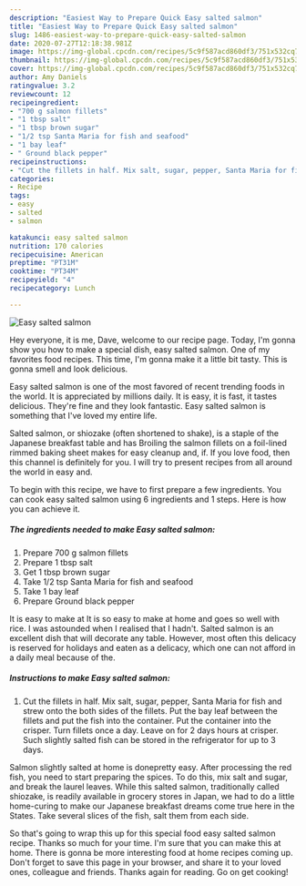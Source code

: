 ```yaml
---
description: "Easiest Way to Prepare Quick Easy salted salmon"
title: "Easiest Way to Prepare Quick Easy salted salmon"
slug: 1486-easiest-way-to-prepare-quick-easy-salted-salmon
date: 2020-07-27T12:18:38.981Z
image: https://img-global.cpcdn.com/recipes/5c9f587acd860df3/751x532cq70/easy-salted-salmon-recipe-main-photo.jpg
thumbnail: https://img-global.cpcdn.com/recipes/5c9f587acd860df3/751x532cq70/easy-salted-salmon-recipe-main-photo.jpg
cover: https://img-global.cpcdn.com/recipes/5c9f587acd860df3/751x532cq70/easy-salted-salmon-recipe-main-photo.jpg
author: Amy Daniels
ratingvalue: 3.2
reviewcount: 12
recipeingredient:
- "700 g salmon fillets"
- "1 tbsp salt"
- "1 tbsp brown sugar"
- "1/2 tsp Santa Maria for fish and seafood"
- "1 bay leaf"
- " Ground black pepper"
recipeinstructions:
- "Cut the fillets in half. Mix salt, sugar, pepper, Santa Maria for fish and strew onto the both sides of the fillets. Put the bay leaf between the fillets and put the fish into the container. Put the container into the crisper. Turn fillets once a day. Leave on for 2 days hours at crisper. Such slightly salted fish can be stored in the refrigerator for up to 3 days."
categories:
- Recipe
tags:
- easy
- salted
- salmon

katakunci: easy salted salmon 
nutrition: 170 calories
recipecuisine: American
preptime: "PT31M"
cooktime: "PT34M"
recipeyield: "4"
recipecategory: Lunch

---
```



![Easy salted salmon](https://img-global.cpcdn.com/recipes/5c9f587acd860df3/751x532cq70/easy-salted-salmon-recipe-main-photo.jpg)

Hey everyone, it is me, Dave, welcome to our recipe page. Today, I'm gonna show you how to make a special dish, easy salted salmon. One of my favorites food recipes. This time, I'm gonna make it a little bit tasty. This is gonna smell and look delicious.

Easy salted salmon is one of the most favored of recent trending foods in the world. It is appreciated by millions daily. It is easy, it is fast, it tastes delicious. They're fine and they look fantastic. Easy salted salmon is something that I've loved my entire life.

Salted salmon, or shiozake (often shortened to shake), is a staple of the Japanese breakfast table and has Broiling the salmon fillets on a foil-lined rimmed baking sheet makes for easy cleanup and, if. If you love food, then this channel is definitely for you. I will try to present recipes from all around the world in easy and.


To begin with this recipe, we have to first prepare a few ingredients. You can cook easy salted salmon using 6 ingredients and 1 steps. Here is how you can achieve it.

<!--inarticleads1-->

##### The ingredients needed to make Easy salted salmon:

1. Prepare 700 g salmon fillets
1. Prepare 1 tbsp salt
1. Get 1 tbsp brown sugar
1. Take 1/2 tsp Santa Maria for fish and seafood
1. Take 1 bay leaf
1. Prepare  Ground black pepper


It is easy to make at It is so easy to make at home and goes so well with rice. I was astounded when I realised that I hadn&#39;t. Salted salmon is an excellent dish that will decorate any table. However, most often this delicacy is reserved for holidays and eaten as a delicacy, which one can not afford in a daily meal because of the. 

<!--inarticleads2-->

##### Instructions to make Easy salted salmon:

1. Cut the fillets in half. Mix salt, sugar, pepper, Santa Maria for fish and strew onto the both sides of the fillets. Put the bay leaf between the fillets and put the fish into the container. Put the container into the crisper. Turn fillets once a day. Leave on for 2 days hours at crisper. Such slightly salted fish can be stored in the refrigerator for up to 3 days.


Salmon slightly salted at home is donepretty easy. After processing the red fish, you need to start preparing the spices. To do this, mix salt and sugar, and break the laurel leaves. While this salted salmon, traditionally called shiozake, is readily available in grocery stores in Japan, we had to do a little home-curing to make our Japanese breakfast dreams come true here in the States. Take several slices of the fish, salt them from each side. 

So that's going to wrap this up for this special food easy salted salmon recipe. Thanks so much for your time. I'm sure that you can make this at home. There is gonna be more interesting food at home recipes coming up. Don't forget to save this page in your browser, and share it to your loved ones, colleague and friends. Thanks again for reading. Go on get cooking!
